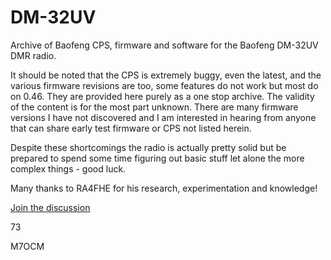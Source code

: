 # DM-32UV
Archive of Baofeng CPS, firmware and software for the Baofeng DM-32UV DMR radio.

It should be noted that the CPS is extremely buggy, even the latest, and the various firmware revisions are too, some features do not work but most do on 0.46. They are provided here purely as a one stop archive. The validity of the content is for the most part unknown. There are many firmware versions I have not discovered and I am interested in hearing from anyone that can share early test firmware or CPS not listed herein.

Despite these shortcomings the radio is actually pretty solid but be prepared to spend some time figuring out basic stuff let alone the more complex things - good luck.

Many thanks to RA4FHE for his research, experimentation and knowledge!

[Join the discussion](https://github.com/M7OCM/DM-32UV/discussions)

73

M7OCM
